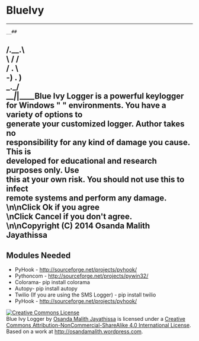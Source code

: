 BlueIvy
=======

--------------------------------------------------------------
    __##                                          
   /.__.\                                           
   \ \/ /                      
 __/  . \      
 \-)   . )                  
  \___._/                                                      
 ___|_|____Blue Ivy Logger is a powerful keylogger for Windows 
    " "    environments. You have a variety of options to      
 generate your customized logger. Author takes no              
 responsibility for any kind of damage you cause. This is     
 developed for educational and research purposes only. Use     
 this at your own risk. You should not use this to infect      
 remote systems and perform any damage. \n\nClick Ok if you agree  
\nClick Cancel if you don't agree.                     
\n\nCopyright (C) 2014 Osanda Malith Jayathissa                  
 --------------------------------------------------------------

## Modules Needed

* PyHook - http://sourceforge.net/projects/pyhook/
* Pythoncom - http://sourceforge.net/projects/pywin32/
* Colorama- pip install colorama
* Autopy- pip install autopy
* Twilio (If you are using the SMS Logger) - pip install twilio
* PyHook - http://sourceforge.net/projects/pyhook/



<a rel="license" href="http://creativecommons.org/licenses/by-nc-sa/4.0/"><img alt="Creative Commons License" style="border-width:0" src="https://i.creativecommons.org/l/by-nc-sa/4.0/88x31.png" /></a><br /><span xmlns:dct="http://purl.org/dc/terms/" property="dct:title">Blue Ivy Logger</span> by <a xmlns:cc="http://creativecommons.org/ns#" href="http://osandamalith.github.io/Blue" property="cc:attributionName" rel="cc:attributionURL">Osanda Malith Jayathissa</a> is licensed under a <a rel="license" href="http://creativecommons.org/licenses/by-nc-sa/4.0/">Creative Commons Attribution-NonCommercial-ShareAlike 4.0 International License</a>.<br />Based on a work at <a xmlns:dct="http://purl.org/dc/terms/" href="http://osandamalith.wordpress.com" rel="dct:source">http://osandamalith.wordpress.com</a>.
